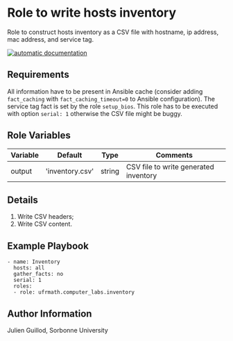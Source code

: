Role to write hosts inventory
=============================

Role to construct hosts inventory as a CSV file with hostname, ip address, mac address, and service tag.

[![automatic documentation](https://img.shields.io/badge/automatic-documentation-green?logo=Ansible)](https://guillod.org/ansible_collections/ufrmath/computer_labs/inventory_role.html)

Requirements
------------

All information have to be present in Ansible cache (consider adding `fact_caching` with `fact_caching_timeout=0` to Ansible configuration). The service tag fact is set by the role `setup_bios`. This role has to be executed with option `serial: 1` otherwise the CSV file might be buggy.

Role Variables
--------------

| Variable                | Default               | Type              | Comments                                                  |
|-------------------------|-----------------------|-------------------|-----------------------------------------------------------|
| output                  | 'inventory.csv'       | string            | CSV file to write generated inventory                     |

Details
-------

1. Write CSV headers;
2. Write CSV content.

Example Playbook
----------------

    - name: Inventory
      hosts: all
      gather_facts: no
      serial: 1
      roles:
      - role: ufrmath.computer_labs.inventory

Author Information
------------------

Julien Guillod, Sorbonne University